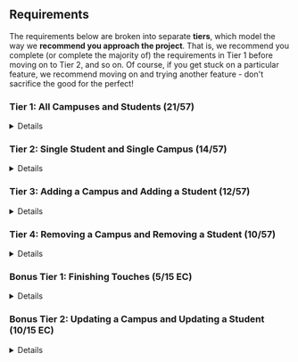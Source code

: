## Requirements

The requirements below are broken into separate **tiers**, which model the way we **recommend you approach the project**. That is, we recommend you complete (or complete the majority of) the requirements in Tier 1 before moving on to Tier 2, and so on. Of course, if you get stuck on a particular feature, we recommend moving on and trying another feature - don't sacrifice the good for the perfect!

### Tier 1: All Campuses and Students (21/57)

<details>

#### Backend

- [--] Write a `campuses` model with the following information:
  - [--] name - not empty or null
  - [--] imageUrl - with a default value
  - [--] address - not empty or null
  - [--] description - extremely large text
- [--] Write a `students` model with the following information:
  - [--] firstName - not empty or null
  - [--] lastName - not empty or null
  - [--] email - not empty or null; must be a valid email
  - [--] imageUrl - with a default value
  - [--] gpa - decimal between 0.0 and 4.0
- [--] Students may be associated with at most one campus. Likewise, campuses may be associated with many students

- [--] Write a route to serve up all students
- [--] Write a route to serve up all campuses

#### Frontend
- [--] Write a campuses sub-reducer to manage campuses in your Redux store
- [--] Write a students sub-reducer to manage students in your Redux store
- [--] Write a component to display a list of all campuses (just their names and images)
- [--] Write a component to display a list of all students (just their names)
- [--] Display the all-campuses component when the url matches `/campuses`
- [--] Display the all-students component when the url matches `/students`
- [--] Add a links to the navbar that can be used to navigate to the all-campuses view and the all-students view

Congrats! You have completed your first vertical slice! Make sure to `commit -m "Feature: Get All Campuses and Students"` before moving on (see `RUBRIC.md` - points are awarded/deducted for a proper git workflow)!

</details>

### Tier 2: Single Student and Single Campus (14/57)

<details>

#### Backend

- [--] Write a route to serve up a single campus (based on its id), _including that campuses' students_
- [--] Write a route to serve up a single student (based on their id), _including that student's campus_

#### Frontend
- [--] Write a component to display a single campus with the following information:
  - [--] The campus's name, image, address and description
  - [--] A list of the names of all students in that campus (or a helpful message if it doesn't have any students)
- [--] Display the appropriate campus's info when the url matches `/campuses/:campusId`
- [--] Clicking on a campus from the all-campuses view should navigate to show that campus in the single-campus view

- [--] Write a component to display a single student with the following information:
  - [--] The student's full name, email, image, and gpa
  - [--] The name of their campus (or a helpful message if they don't have one)
- [--] Display the appropriate student when the url matches `/students/:studentId`
- [--] Clicking on a student from the all-students view should navigate to show that student in the single-student view

- [--] Clicking on the name of a student in the single-campus view should navigate to show that student in the single-student view
- [--] Clicking on the name of a campus in the single-student view should navigate to show that campus in the single-campus view

Congrats! You have completed your second vertical slice! Make sure to `commit -m "Feature: Get Single Campus and Student"` before moving on (see `RUBRIC.md` - points are awarded/deducted for a proper git workflow)!


</details>

### Tier 3: Adding a Campus and Adding a Student (12/57)

<details>

#### Backend

- [--] Write a route to add a new campus
- [--] Write a route to add a new student

#### Frontend

- [--] Write a component to display a form for adding a new campus that contains inputs for _at least_ the name and address.
- [--] Display this component EITHER as part of the all-campuses view, or as its own view
- [--] Submitting the form with a valid name/address should:
  - [--] Make an AJAX request that causes the new campus to be persisted in the database
  - [--] Add the new campus to the list of campuses without needing to refresh the page

- [--] Write a component to display a form for adding a new student that contains inputs for _at least_ first name, last name and email
- [--] Display this component EITHER as part of the all-students view, or as its own view
- [--] Submitting the form with a valid first name/last name/email should:
  - [--] Make an AJAX request that causes the new student to be persisted in the database
  - [--] Add the new student to the list of students without needing to refresh the page

Congrats! You have completed your third vertical slice! Make sure to `commit -m "Feature: Add Campus and Student"` before moving on (see `RUBRIC.md` - points are awarded/deducted for a proper git workflow)!


</details>

### Tier 4: Removing a Campus and Removing a Student (10/57)

<details>

#### Backend

- [--] Write a route to remove a campus (based on its id)
- [--] Write a route to remove a student (based on their id)

#### Frontend

- [--] In the all-campuses view, include an `X` button next to each campus
- [--] Clicking the `X` button should:
  - [--] Make an AJAX request that causes that campus to be removed from database
  - [--] Remove the campus from the list of campuses without needing to refresh the page

- [--] In the all-students view, include an `X` button next to each student
- [--] Clicking the `X` button should:
  - [--] Make an AJAX request that causes that student to be removed from database
  - [--] Remove the student from the list of students without needing to refresh the page

Congrats! You have completed your fourth vertical slice! Make sure to `commit -m "Feature: Remove Campus and Student"` before moving on (see `RUBRIC.md` - points are awarded/deducted for a proper git workflow)!


</details>

### Bonus Tier 1: Finishing Touches (5/15 EC)

<details>

- [--] If a user attempts to add a new student or campus without a required field, a helpful message should be displayed
- [--] If a user attempts to access a page that doesn't exist (ex. `/cafeteria`), a helpful "not found" message should be displayed
- [--] If a user attempts to view a student/campus that doesn't exist, a helpful message should be displayed
- [ ] Whenever a component needs to wait for data to load from the server, a "loading" message should be displayed until the data is available
- [ ] Overall, the app is spectacularly styled and visually stunning

</details>

### Bonus Tier 2: Updating a Campus and Updating a Student (10/15 EC)

<details>

#### Backend

- [ ] Write a route to update an existing campus
- [ ] Write a route to update an existing student

#### Frontend

- [ ] Write a component to display a form updating _at least_ a campus's name and address
- [ ] Display this component as part of the single-campus view
- Submitting the form with a valid name/address should:
  - [ ] Make an AJAX request that causes that campus to be updated in the database
  - [ ] Update the campus in the current view without needing to refresh the page

- [ ] Write a component to display a form updating _at least_ a student's first and last names, and email
- [ ] Display this component as part of the single-student view
- Submitting the form with a valid name/address should:
  - [ ] Make an AJAX request that causes that student to be updated in the database
  - [ ] Update the student in the current view without needing to refresh the page

</details>

